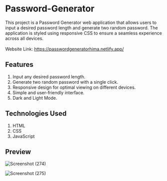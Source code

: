 # Password-Generator

This project is a Password Generator web application that allows users to input a desired password length and generate two random password. The application is styled using responsive CSS to ensure a seamless experience across all devices.
<br>
<br>
Website Link: https://passwordgeneratorhima.netlify.app/

## Features
1) Input any desired password length.<br>
2) Generate two random password with a single click.<br>
3) Responsive design for optimal viewing on different devices.<br>
4) Simple and user-friendly interface.<br>
5) Dark and Light Mode.

## Technologies Used
1) HTML<br>
2) CSS<br>
3) JavaScript<br>

## Preview

![Screenshot (274)](https://github.com/H1mang1/Password-Generator/assets/123282807/72c15a0a-593c-4eb1-ad13-7c3f6f08cd52)

![Screenshot (275)](https://github.com/H1mang1/Password-Generator/assets/123282807/5724513a-e17c-4b10-9dec-53f0c02664da)



